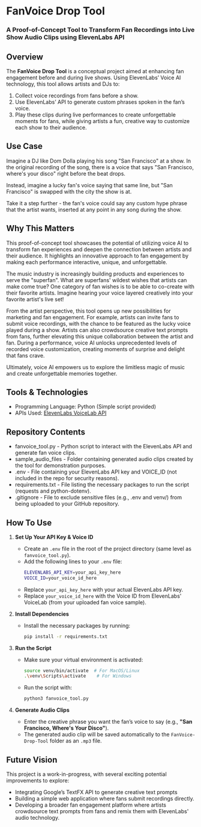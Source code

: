 # FanVoice Drop Tool
### A Proof-of-Concept Tool to Transform Fan Recordings into Live Show Audio Clips using ElevenLabs API

## Overview
The **FanVoice Drop Tool** is a conceptual project aimed at enhancing fan engagement before and during live shows. Using ElevenLabs’ Voice AI technology, this tool allows artists and DJs to:

1. Collect voice recordings from fans before a show.
2. Use ElevenLabs’ API to generate custom phrases spoken in the fan’s voice.
3. Play these clips during live performances to create unforgettable moments for fans, while giving artists a fun, creative way to customize each show to their audience.

## Use Case
Imagine a DJ like Dom Dolla playing his song "San Francisco" at a show. In the original recording of the song, there is a voice that says "San Francisco, where's your disco" right before the beat drops. 

Instead, imagine a lucky fan's voice saying that same line, but "San Francisco" is swapped with the city the show is at.

Take it a step further - the fan's voice could say any custom hype phrase that the artist wants, inserted at any point in any song during the show. 

## Why This Matters
This proof-of-concept tool showcases the potential of utilizing voice AI to transform fan experiences and deepen the connection between artists and their audience. It highlights an innovative approach to fan engagement by making each performance interactive, unique, and unforgettable. 

The music industry is increasingly building products and experiences to serve the "superfan". What are superfans' wildest wishes that artists can make come true? One category of fan wishes is to be able to co-create with their favorite artists. Imagine hearing your voice layered creatively into your favorite artist's live set!

From the artist perspective, this tool opens up new possibilities for marketing and fan engagement. For example, artists can invite fans to submit voice recordings, with the chance to be featured as the lucky voice played during a show. Artists can also crowdsource creative text prompts from fans, further elevating this unique collaboration between the artist and fan. During a performance, voice AI unlocks unprecedented levels of recorded voice customization, creating moments of surprise and delight that fans crave.

Ultimately, voice AI empowers us to explore the limitless magic of music and create unforgettable memories together.

## Tools & Technologies
- Programming Language: Python (Simple script provided)
- APIs Used: [ElevenLabs VoiceLab API](https://elevenlabs.io/docs/overview)

## Repository Contents
- fanvoice_tool.py - Python script to interact with the ElevenLabs API and generate fan voice clips.
- sample_audio_files - Folder containing generated audio clips created by the tool for demonstration purposes.
- .env - File containing your ElevenLabs API key and VOICE_ID (not included in the repo for security reasons).
- requirements.txt - File listing the necessary packages to run the script (requests and python-dotenv).
- .gitignore - File to exclude sensitive files (e.g., .env and venv/) from being uploaded to your GitHub repository.

## **How To Use**
1. **Set Up Your API Key & Voice ID**  
   - Create an `.env` file in the root of the project directory (same level as `fanvoice_tool.py`).
   - Add the following lines to your `.env` file:
     ```bash
     ELEVENLABS_API_KEY=your_api_key_here
     VOICE_ID=your_voice_id_here
     ```
   - Replace `your_api_key_here` with your actual ElevenLabs API key.
   - Replace `your_voice_id_here` with the Voice ID from ElevenLabs' VoiceLab (from your uploaded fan voice sample).

2. **Install Dependencies**  
   - Install the necessary packages by running:
     ```bash
     pip install -r requirements.txt
     ```

3. **Run the Script**  
   - Make sure your virtual environment is activated:
     ```bash
     source venv/bin/activate  # For MacOS/Linux
     .\venv\Scripts\activate    # For Windows
     ```
   - Run the script with:
     ```bash
     python3 fanvoice_tool.py
     ```

4. **Generate Audio Clips**  
   - Enter the creative phrase you want the fan’s voice to say (e.g., **"San Francisco, Where's Your Disco"**).
   - The generated audio clip will be saved automatically to the `FanVoice-Drop-Tool` folder as an `.mp3` file.

## Future Vision
This project is a work-in-progress, with several exciting potential improvements to explore:

- Integrating Google’s TextFX API to generate creative text prompts
- Building a simple web application where fans submit recordings directly.
- Developing a broader fan engagement platform where artists crowdsource text prompts from fans and remix them with ElevenLabs' audio technology.
